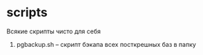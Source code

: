 # scripts
Всякие скрипты чисто для себя

1. pgbackup.sh – скрипт бэкапа всех посткрешных баз в папку
